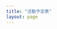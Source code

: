 ```yaml
---
title: "活動予定表"
layout: page
---
```


  <head>
    <meta charset='utf-8' />
    <link href='assets/css/fullcalendar/main.css' rel='stylesheet' />
    <script src='assets/javascripts/fullcalendar/main.js'></script>
    <script src='assets/javascripts/fullcalendar/locales/ja.js'></script>
    <script>

      document.addEventListener('DOMContentLoaded', function() {
      var calendarEl = document.getElementById('calendar');

      let calendar = new FullCalendar.Calendar(calendarEl, {

      contentHeight: 'auto',
      initialView: 'listMonth',
      themeSystem: 'bootstrap',
      locale: 'ja',
      dayCellContent: function(e) {
        e.dayNumberText = e.dayNumberText.replace('日', '');
      },

      headerToolbar: {
        left: "prev",
        center: "title",
        right: "next"
      },

      
      buttonText: {
        next: '>',
        prev: '<'
      },

      views: {
        listMonth: {
          listDayFormat: { day: 'numeric', weekday: 'narrow' },
          listDaySideFormat: false
        }
      },

      navLinks: false,
      businessHours: true,
      editable: false,

      
        googleCalendarApiKey: 'AIzaSyAbxROeLBWbK9xs7VGm26Ql2JjpU2VONu0',
        eventSources: [
        {
          googleCalendarId: 'ja.japanese#holiday@group.v.calendar.google.com',
          className: 'event_holiday'
        },
        {
          googleCalendarId: '57kunjloinh68h73hug19l4tjg@group.calendar.google.com'
        }
        ],

        eventClick: function(info) {
             alert('タイトル：' + info.event.title + '\n' + '場所：' + info.event.extendedProps.location + '\n' + '詳細：' + info.event.extendedProps.description );
    info.jsEvent.preventDefault();
         if (info.event.url) {
         }
        },


      });

        calendar.render();
      });

    </script>
  </head>
  <body>
    <div id='calendar'></div>
  </body>
